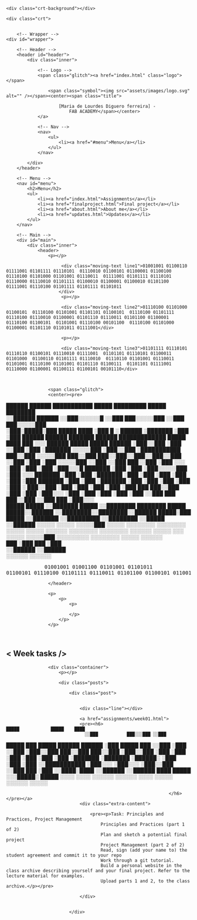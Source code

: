 <!DOCTYPE HTML>
<html>

<head>
	<title>Maria de Lourdes Diguero ferreira - Fab Academy</title>
	<meta charset="utf-8" />
	<meta name="viewport" content="width=device-width, initial-scale=1, user-scalable=no" />
	<meta name="description" content="Fab Academy documentation site for Maria de Lourdes Diguero Ferreira">
	<link rel="icon" type="image/jpg" href="assets/images/favicon.ico" />
	<link rel="stylesheet" href="assets/css/main.css" />
	<noscript>
		<link rel="stylesheet" href="assets/css/noscript.css" />
	</noscript>

</head>

<style>



</style>



<body class="is-preload">

	<div class="crt-background"></div>
  <div class="crt-content">

	<div class="crt">


		<!-- Wrapper -->
	<div id="wrapper">

		<!-- Header -->
		<header id="header">
			<div class="inner">

				<!-- Logo -->
				<span class="glitch"><a href="index.html" class="logo"></span>

					<span class="symbol"><img src="assets/images/logo.svg" alt="" /></span><center><span class="title">
					
						[Maria de Lourdes Diguero ferreira] -
							FAB ACADEMY</span></center>
				</a>

				<!-- Nav -->
				<nav>
					<ul>
						<li><a href="#menu">Menu</a></li>
					</ul>
				</nav>

			</div>
		</header>

		<!-- Menu -->
		<nav id="menu">
			<h2>Menu</h2>
			<ul>
				<li><a href="index.html">Assignments</a></li>
				<li><a href="finalproject.html">Final project</a></li>
				<li><a href="about.html">About me</a></li>
				<li><a href="updates.html">Updates</a></li>
			</ul>
		</nav>

		<!-- Main -->
		<div id="main">
			<div class="inner">
				<header>
					<p></p>
					
						 <div class="moving-text line1">01001001 01100110  01111001 01101111 01110101  01110010 01100101 01100001 01100100  01110100 01101000 01101001 01110011  01111001 01101111 01110101  01110000 01110010 01101111 01100010 01100001 01100010 01101100 01111001 01110100 01101111 01101111 01101011
						</div>
						 <p></p>

						 <div class="moving-text line2">01110100 01101000 01100101  01110100 01101001 01101101 01100101  01110100 01101111  01110100 01110010 01100001 01101110 01110011 01101100 01100001 01110100 01100101  01101001 01110100 00101100  01110100 01101000 01100001 01101110 01101011 01111001</div>
						 
						 <p></p>
						 
						 <div class="moving-text line3">01101111 01110101  01110110 01100101 01110010 01111001  01101101 01110101 01100011 01101000  01100110 01101111 01110010  01110110 01101001 01110011 01101001 01110100 01101001 01101110 01100111  01101101 01111001  01110000 01100001 01100111 01100101 00101110</div> 
						


					<span class="glitch">	
					<center><pre>
						
██████   ██████               ███████████           █████          █████████                          █████                                           ████████                                
░░██████ ██████               ░░███░░░░░░█          ░░███          ███░░░░░███                        ░░███                                          ███░░░░░███                               
 ░███░█████░███  █████ ████    ░███   █ ░   ██████   ░███████     ░███    ░███   ██████   ██████    ███████   ██████  █████████████   █████ ████    ███     ░░░   ██████   █████ █████  ██████ 
 ░███░░███ ░███ ░░███ ░███     ░███████    ░░░░░███  ░███░░███    ░███████████  ███░░███ ░░░░░███  ███░░███  ███░░███░░███░░███░░███ ░░███ ░███    ░███          ░░░░░███ ░░███ ░░███  ███░░███
 ░███ ░░░  ░███  ░███ ░███     ░███░░░█     ███████  ░███ ░███    ░███░░░░░███ ░███ ░░░   ███████ ░███ ░███ ░███████  ░███ ░███ ░███  ░███ ░███    ░███           ███████  ░███  ░███ ░███████ 
 ░███      ░███  ░███ ░███     ░███  ░     ███░░███  ░███ ░███    ░███    ░███ ░███  ███ ███░░███ ░███ ░███ ░███░░░   ░███ ░███ ░███  ░███ ░███    ░░███     ███ ███░░███  ░░███ ███  ░███░░░  
 █████     █████ ░░███████     █████      ░░████████ ████████     █████   █████░░██████ ░░████████░░████████░░██████  █████░███ █████ ░░███████     ░░█████████ ░░████████  ░░█████   ░░██████ 
░░░░░     ░░░░░   ░░░░░███    ░░░░░        ░░░░░░░░ ░░░░░░░░     ░░░░░   ░░░░░  ░░░░░░   ░░░░░░░░  ░░░░░░░░  ░░░░░░  ░░░░░ ░░░ ░░░░░   ░░░░░███      ░░░░░░░░░   ░░░░░░░░    ░░░░░     ░░░░░░  
		  ███ ░███                                                                                                             ███ ░███                                                
		  ░░██████                                                                                                             ░░██████                                                 
		   ░░░░░░                                                                                                               ░░░░░░                                                 
</pre></center>
</span>

<p></p>


<span class="glitch"><center><pre>01001001  01001100 01101001 01101011 01100101  01110100 01101111  01110011 01101100 01100101 01100101 01110000 </pre></center>
</span>


<p></p>
<p></p>
<p></p>
<p></p>



					</header>
			






<section></section>

					
					<p>
						<p>
							<p>

							</p>
						</p>
					</p>

<p></p>
<p></p>
<p></p>
<p></p>


<pre>				</pre><h2>	< Week tasks /> </h2>





					<div class="container">
						<p></p>
						
						<div class="posts">

							<div class="post">
								
							
								<div class="line"></div>

								<a href="assignments/week01.html">
								<pre><h6>                                   █████            █████    ████ 
                                  ░░███           ███░░░███ ░░███ 
 █████ ███ █████  ██████   ██████  ░███ █████    ███   ░░███ ░███ 
░░███ ░███░░███  ███░░███ ███░░███ ░███░░███    ░███    ░███ ░███ 
 ░███ ░███ ░███ ░███████ ░███████  ░██████░     ░███    ░███ ░███ 
 ░░███████████  ░███░░░  ░███░░░   ░███░░███    ░░███   ███  ░███ 
  ░░████░████   ░░██████ ░░██████  ████ █████    ░░░█████░   █████
   ░░░░ ░░░░     ░░░░░░   ░░░░░░  ░░░░ ░░░░░       ░░░░░░   ░░░░░ 
                                                                  
                                                                  
                                                                  </h6></pre></a>
								<div class="extra-content">

									<pre><p>Task: Principles and Practices, Project Management 
										Principles and Practices (part 1 of 2)
										Plan and sketch a potential final project
										Project Management (part 2 of 2)
										Read, sign (add your name to) the student agreement and commit it to your repo
										Work through a git tutorial.
										Build a personal website in the class archive describing yourself and your final project. Refer to the lecture material for examples.
										Upload parts 1 and 2, to the class archive.</p></pre>
									
								</div>

							
							</div>